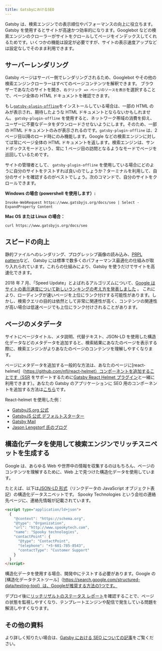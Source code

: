 ```yaml
---
title: GatsbyにおけるSEO
---
```


Gatsby は、検索エンジンでの表示順位やパフォーマンスの向上に役立ちます。Gatsby を使用するとサイトが高速かつ効率的になります。Googlebot などの検索エンジンのクローラーがサイトをクロールしてページをインデックスしてくれるためです。いくつかの機能は設定が必要ですが、サイトの表示速度アップなどは設定なしでそのまま利用できます。

## サーバーレンダリング

Gatsby ページはサーバー側でレンダリングされるため、Googlebot やその他の検索エンジンクローラーはすべてのページコンテンツを解釈できます。
ブラウザーであなたのサイトを開き、`右クリック => ページのソースを表示`を選択することで、ページ全体の HTML ドキュメントを確認できます。

もし[`gatsby-plugin-offline`](/packages/gatsby-plugin-offline/)をインストールしている場合は、一部の HTML のみが表示され、期待したような HTML ドキュメントとならないかもしれません。 `gatsby-plugin-offline` を使用すると、ネットワーク帯域の消費を抑え、ユーザーに不要なデータをダウンロードさせないようにします。そのため、一部の HTML ドキュメントのみが表示されるのです。`gatsby-plugin-offline` は、2 ページ目以降のロード時にのみ機能します。Google などの検索エンジンに対しては常にページ全体の HTML ドキュメントを返します。検索エンジンは、サンドボックスモードという、常に 1 ページ目の訪問となるようなモードでページを巡回しているためです。

サイトの管理者として、 `gatsby-plugin-offline` を使用している場合にどのように自分のサイトをテストすれば良いのでしょうか？ターミナルを利用して、自分のサイトを確認するのがベストでしょう。次のコマンドで、自分のサイトをクロールできます。

**Windows の場合 (powershell を使用します）:**

```shell
Invoke-WebRequest https://www.gatsbyjs.org/docs/seo | Select -ExpandProperty Content
```

**Mac OS または Linux の場合：**

```shell
curl https://www.gatsbyjs.org/docs/seo
```

## スピードの向上

静的ファイルへのレンダリング、プログレッシブ画像の読み込み、[PRPL pattern](/docs/prpl-pattern/)など、 Gatsby には標準で数多くのパフォーマンス最適化の仕組みが取り入れられています。これらの仕組みにより、Gatsby を使うだけでサイトを高速化できます。

2018 年 7 月、「Speed Update」とよばれるアルゴリズムについて、[Google はサイトの表示速度について新しいランキングの考え方を発表しました](https://webmaster-ja.googleblog.com/2018/01/using-page-speed-in-mobile-search.html) 。 これにより、ローディングが速いページを上位にランク付けする可能性があります。しかし、検索クエリの目的は依然として非常に関連性が高く、コンテンツの関連性が高い場合は低速ページでも上位にランク付けされることがあります。

## ページのメタデータ

サイトにページタイトル、メタ説明、代替テキスト、JSON-LD を使用した構造化データなどのメタデータを追加すると、検索結果にあなたのページを表示する際に、検索エンジンがよりあなたのページのコンテンツを理解しやすくなります。

ページにメタデータを追加する一般的な方法は、あなたのページに[react-helmet]（https://github.com/nfl/react-helmet）コンポーネントを追加することです（SSR をサポートするために[Gatsby React Helmet プラグイン](/packages/gatsby-plugin-react-helmet)と一緒に利用できます）。あなたの Gatsby のアプリケーションに SEO 用のコンポーネントを追加する方法は[こちら](https://www.gatsbyjs.org/docs/add-seo-component/)です。

React-helmet を使用した例：

- [GatsbyJS.org 公式](https://github.com/gatsbyjs/gatsby/blob/87ad6e81b9bd78b25d089434600750f5903baaee/www/src/components/package-readme.js#L16-L25)
- [GatsbyJS 公式 デフォルトスターター](https://github.com/gatsbyjs/gatsby/blob/776dc1d6fe8d5ce7b5ea6d884736bb3c76280975/starters/default/src/components/seo.js)
- [Gatsby Mail](https://github.com/DSchau/gatsby-mail/blob/89b467e5654619ffe3073133ef0ae48b4d7502e3/src/components/meta.js)
- [Jason Lengstorf 氏のブログ](https://github.com/jlengstorf/gatsby-theme-jason-blog/blob/e6d25ca927afdc75c759e611d4ba6ba086452bb8/src/components/SEO/SEO.js)

## 構造化データを使用して検索エンジンでリッチスニペットを生成する

Google は、あらゆる Web や世界中の情報を収集するのはもちろん、ページのコンテンツを理解するために、Web 上で見つけた構造化データを使用しています。

たとえば、以下は[JSON-LD 形式](https://developers.google.com/search/docs/guides/intro-structured-data)（リンクデータの JavaScript オブジェクト表記）の構造化データスニペットです。 Spooky Technologies という会社の連絡先ページに、連絡先情報が記載されています。

```html
<script type="application/ld+json">
  {
    "@context": "https://schema.org",
    "@type": "Organization",
    "url": "http://www.spookytech.com",
    "name": "Spooky technologies",
    "contactPoint": {
      "@type": "ContactPoint",
      "telephone": "+5-601-785-8543",
      "contactType": "Customer Support"
    }
  }
</script>
```

構造化データを使用する場合、開発中にテストする必要があります。Google の[構造化データテストツール]（https://search.google.com/structured-data/testing-tool）は、Googleが推奨する方法の1つです。

デプロイ後に[リッチリザルトのステータス レポート](https://support.google.com/webmasters/answer/7552505?hl=ja)を確認することで、ページの状態を監視しやすくなり、テンプレートエンジンや配信で発生している問題を解消しやすくなります。

## その他の資料

より詳しく知りたい場合は、[Gatsby における SEO についての記事](/blog/tags/seo/)をご覧ください。
